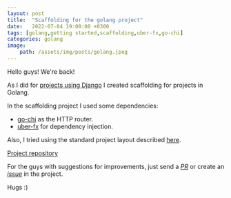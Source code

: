 ```yaml
---
layout: post
title:  "Scaffolding for the golang project"
date:   2022-07-04 19:00:00 +0300
tags: [golang,getting started,scaffolding,uber-fx,go-chi]
categories: golang
image:  
    path: /assets/img/posts/golang.jpeg
---
```


Hello guys! We're back!

As I did for [projects using Django](https://marcospereirajr.com.br/posts/django-getting-started/) I created scaffolding for projects in Golang.

In the scaffolding project I used some dependencies:
- [go-chi](https://github.com/go-chi/chi) as the HTTP router.
- [uber-fx](https://github.com/uber-go/fx) for dependency injection.

Also, I tried using the standard project layout described [here](https://github.com/golang-standards/project-layout).

[Project repository](https://github.com/marcospereirampj/golang-scaffolding)

For the guys with suggestions for improvements, just send a [_PR_](https://github.com/marcospereirampj/golang-scaffolding/pulls) or create an [_issue_](https://github.com/marcospereirampj/golang-scaffolding/issues) in the project.

Hugs :)
